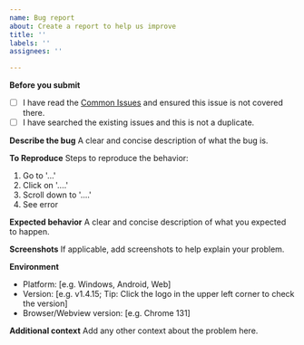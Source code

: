 ```yaml
---
name: Bug report
about: Create a report to help us improve
title: ''
labels: ''
assignees: ''

---
```


<!-- Please use English or 中文 -->

**Before you submit**
- [ ] I have read the [Common Issues](https://docs.aiaw.app/usage/common-issues.html) and ensured this issue is not covered there.
- [ ] I have searched the existing issues and this is not a duplicate.

**Describe the bug**
A clear and concise description of what the bug is.

**To Reproduce**
Steps to reproduce the behavior:
1. Go to '...'
2. Click on '....'
3. Scroll down to '....'
4. See error

**Expected behavior**
A clear and concise description of what you expected to happen.

**Screenshots**
If applicable, add screenshots to help explain your problem.

**Environment**
 - Platform: [e.g. Windows, Android, Web]
 - Version: [e.g. v1.4.15; Tip: Click the logo in the upper left corner to check the version]
 - Browser/Webview version: [e.g. Chrome 131]

**Additional context**
Add any other context about the problem here.
